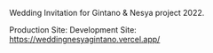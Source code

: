 Wedding Invitation for Gintano & Nesya project 2022.

Production Site:
Development Site: https://weddingnesyagintano.vercel.app/
